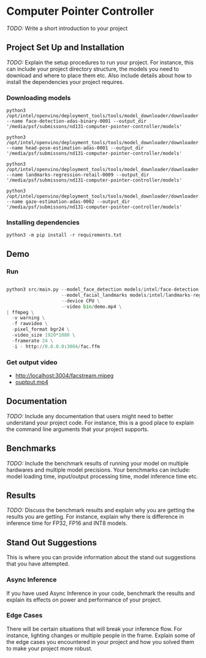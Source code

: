 # Computer Pointer Controller

_TODO:_ Write a short introduction to your project

## Project Set Up and Installation

_TODO:_ Explain the setup procedures to run your project. For instance, this can include your project directory structure, the models you need to download and where to place them etc. Also include details about how to install the dependencies your project requires.

### Downloading models

```
python3 /opt/intel/openvino/deployment_tools/tools/model_downloader/downloader.py --name face-detection-adas-binary-0001 --output_dir '/media/psf/submissons/nd131-computer-pointer-controller/models'

python3 /opt/intel/openvino/deployment_tools/tools/model_downloader/downloader.py --name head-pose-estimation-adas-0001 --output_dir '/media/psf/submissons/nd131-computer-pointer-controller/models'

python3 /opt/intel/openvino/deployment_tools/tools/model_downloader/downloader.py --name landmarks-regression-retail-0009 --output_dir '/media/psf/submissons/nd131-computer-pointer-controller/models'

python3 /opt/intel/openvino/deployment_tools/tools/model_downloader/downloader.py --name gaze-estimation-adas-0002 --output_dir '/media/psf/submissons/nd131-computer-pointer-controller/models'
```

### Installing dependencies

```
python3 -m pip install -r requirements.txt
```

## Demo

### Run

```python

python3 src/main.py --model_face_detection models/intel/face-detection-adas-binary-0001/FP32-INT1/face-detection-adas-binary-0001 \
                    --model_facial_landmarks models/intel/landmarks-regression-retail-0009/FP32/landmarks-regression-retail-0009 \
                    --device CPU \
                    --video bin/demo.mp4 \
| ffmpeg \
  -v warning \
  -f rawvideo \
  -pixel_format bgr24 \
  -video_size 1920*1080 \
  -framerate 24 \
  -i - http://0.0.0.0:3004/fac.ffm

```

### Get output video

- [http://localhost:3004/facstream.mjpeg](http://localhost:3004/facstream.mjpeg)
- [ouptput.mp4]()

## Documentation

_TODO:_ Include any documentation that users might need to better understand your project code. For instance, this is a good place to explain the command line arguments that your project supports.

## Benchmarks

_TODO:_ Include the benchmark results of running your model on multiple hardwares and multiple model precisions. Your benchmarks can include: model loading time, input/output processing time, model inference time etc.

## Results

_TODO:_ Discuss the benchmark results and explain why you are getting the results you are getting. For instance, explain why there is difference in inference time for FP32, FP16 and INT8 models.

## Stand Out Suggestions

This is where you can provide information about the stand out suggestions that you have attempted.

### Async Inference

If you have used Async Inference in your code, benchmark the results and explain its effects on power and performance of your project.

### Edge Cases

There will be certain situations that will break your inference flow. For instance, lighting changes or multiple people in the frame. Explain some of the edge cases you encountered in your project and how you solved them to make your project more robust.
